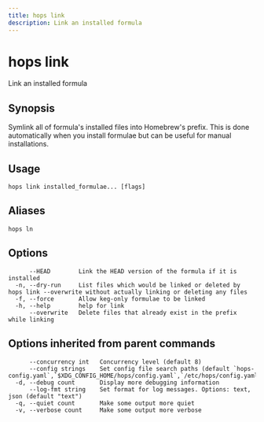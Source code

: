 ```yaml
---
title: hops link
description: Link an installed formula
---
```


<!--
This documentation is auto generated by a script.
Please do not edit this file directly.
-->

<!-- markdownlint-disable-next-line single-title -->
# hops link

Link an installed formula

## Synopsis

Symlink all of formula's installed files into Homebrew's prefix. This is done
automatically when you install formulae but can be useful for manual
installations.

## Usage

```plaintext
hops link installed_formulae... [flags]
```

## Aliases

```plaintext
hops ln
```

## Options

```plaintext
      --HEAD        Link the HEAD version of the formula if it is installed
  -n, --dry-run     List files which would be linked or deleted by hops link --overwrite without actually linking or deleting any files
  -f, --force       Allow keg-only formulae to be linked
  -h, --help        help for link
      --overwrite   Delete files that already exist in the prefix while linking
```

## Options inherited from parent commands

```plaintext
      --concurrency int   Concurrency level (default 8)
      --config strings    Set config file search paths (default `hops-config.yaml`,`$XDG_CONFIG_HOME/hops/config.yaml`,`/etc/hops/config.yaml`)
  -d, --debug count       Display more debugging information
      --log-fmt string    Set format for log messages. Options: text, json (default "text")
  -q, --quiet count       Make some output more quiet
  -v, --verbose count     Make some output more verbose
```
